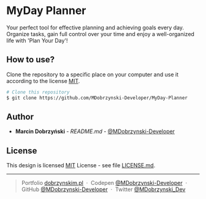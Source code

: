 # MyDay Planner

Your perfect tool for effective planning and achieving goals every day. Organize tasks, gain full control over your time and enjoy a well-organized life with 'Plan Your Day'!

## How to use?

Clone the repository to a specific place on your computer and use it according to the license [MIT](LICENSE.md).

```bash
# Clone this repository
$ git clone https://github.com/MDobrzynski-Developer/MyDay-Planner
```

## Author

  - **Marcin Dobrzyński** - *README.md* -
    [@MDobrzynski-Developer](https://github.com/MDobrzynski-Developer)
    
## License

This design is licensed [MIT](LICENSE.md)
License - see file [LICENSE.md](LICENSE.md).

---

> Portfolio [dobrzynskim.pl](https://dobrzynskim.pl/) &nbsp;&middot;&nbsp;
> Codepen [@MDobrzynski-Developer](https://codepen.io/MDobrzynski-Developer) &nbsp;&middot;&nbsp;
> GitHub [@MDobrzynski-Developer](https://github.com/MDobrzynski-Developer) &nbsp;&middot;&nbsp;
> Twitter [@MDobrzynski_Dev](https://twitter.com/MDobrzynski_Dev)